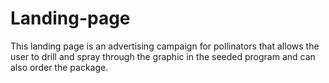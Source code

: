 # Landing-page
This landing page is an advertising campaign for pollinators that allows the user to drill and spray through the graphic in the seeded program and can also order the package.
